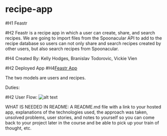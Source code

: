 # recipe-app
#H1 Feastr

#H2 Feastr is a recipe app in which a user can create, share, and search recipes. 
We are going to import files from the Spoonacular API to add to the recipe database so users can not only share and search recipes created by other users, but also search recipes from Spoonacular. 

#H4 Created By: Kelly Hodges, Branislav Todorovic, Vickie Vien

#H2 Deployed App
#H4[Feastr App](https://feastr.herokuapp.com/)

The two models are users and recipes. 

Duties:


#H2 User Flow:
![alt text](https://i.imgur.com/Tawo8wS.png "recipe userflow")



WHAT IS NEEDED IN README:
A README.md file with a link to your hosted app, explanations of the technologies used, the approach was taken, unsolved problems, user stories, and notes to yourself so you can come back to your project later in the course and be able to pick up your train of thought, etc.